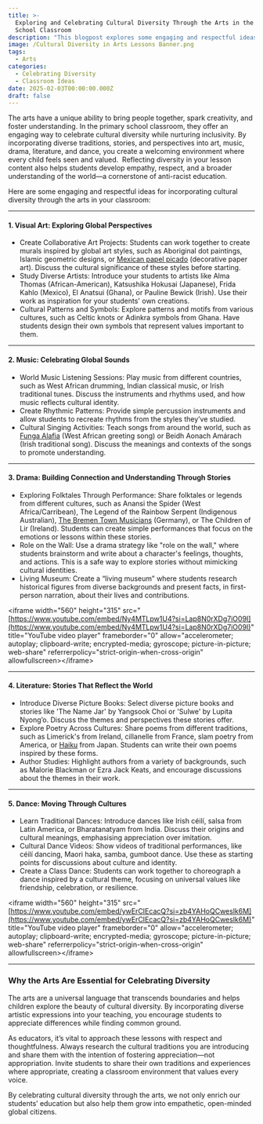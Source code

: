 ```yaml
---
title: >-
  Exploring and Celebrating Cultural Diversity Through the Arts in the Primary
  School Classroom
description: "This blogpost explores some engaging and respectful ideas for incorporating cultural diversity through the arts in your classroom.  The arts have a unique ability to bring people together, spark creativity, and foster understanding. In the primary school classroom, they offer an engaging way to celebrate cultural diversity while nurturing inclusivity. By incorporating diverse traditions, stories, and perspectives into art, music, drama, literature, and dance, you create a welcoming environment where every child feels seen and valued.\_ Reflecting diversity in your lesson content also helps students develop empathy, respect, and a broader understanding of the world—a cornerstone of anti-racist education.\_"
image: /Cultural Diversity in Arts Lessons Banner.png
tags:
  - Arts
categories:
  - Celebrating Diversity
  - Classroom Ideas
date: 2025-02-03T00:00:00.000Z
draft: false
---
```


The arts have a unique ability to bring people together, spark creativity, and foster understanding. In the primary school classroom, they offer an engaging way to celebrate cultural diversity while nurturing inclusivity. By incorporating diverse traditions, stories, and perspectives into art, music, drama, literature, and dance, you create a welcoming environment where every child feels seen and valued.  Reflecting diversity in your lesson content also helps students develop empathy, respect, and a broader understanding of the world—a cornerstone of anti-racist education. 

Here are some engaging and respectful ideas for incorporating cultural diversity through the arts in your classroom:

***

#### 1. Visual Art: Exploring Global Perspectives

* Create Collaborative Art Projects: Students can work together to create murals inspired by global art styles, such as Aboriginal dot paintings, Islamic geometric designs, or [Mexican papel picado](https://www.deepspacesparkle.com/how-to-make-a-papel-picado/) (decorative paper art). Discuss the cultural significance of these styles before starting.
* Study Diverse Artists: Introduce your students to artists like Alma Thomas (African-American), Katsushika Hokusai (Japanese), Frida Kahlo (Mexico), El Anatsui (Ghana), or Pauline Bewick (Irish). Use their work as inspiration for your students' own creations.
* Cultural Patterns and Symbols: Explore patterns and motifs from various cultures, such as Celtic knots or Adinkra symbols from Ghana. Have students design their own symbols that represent values important to them.

***

#### 2. Music: Celebrating Global Sounds

* World Music Listening Sessions: Play music from different countries, such as West African drumming, Indian classical music, or Irish traditional tunes. Discuss the instruments and rhythms used, and how music reflects cultural identity.
* Create Rhythmic Patterns: Provide simple percussion instruments and allow students to recreate rhythms from the styles they’ve studied.
* Cultural Singing Activities: Teach songs from around the world, such as [Funga Alafia](https://www.youtube.com/watch?v=XUdQSELj1-M\&t=63s) (West African greeting song) or Beidh Aonach Amárach (Irish traditional song). Discuss the meanings and contexts of the songs to promote understanding.

***

#### 3. Drama: Building Connection and Understanding Through Stories

* Exploring Folktales Through Performance: Share folktales or legends from different cultures, such as Anansi the Spider (West Africa/Carribean), The Legend of the Rainbow Serpent (Indigenous Australian), [The Bremen Town Musicians](https://www.dltk-teach.com/rhymes/bremen/) (Germany), or The Children of Lir (Ireland). Students can create simple performances that focus on the emotions or lessons within these stories.
* Role on the Wall: Use a drama strategy like "role on the wall," where students brainstorm and write about a character's feelings, thoughts, and actions. This is a safe way to explore stories without mimicking cultural identities.
* Living Museum: Create a “living museum” where students research historical figures from diverse backgrounds and present facts, in first-person narration, about their lives and contributions.

\<iframe width="560" height="315" src="[https://www.youtube.com/embed/Ny4MTLpw1U4?si=Lap8N0rXDg7iO09I](https://www.youtube.com/embed/Ny4MTLpw1U4?si=Lap8N0rXDg7iO09I)" title="YouTube video player" frameborder="0" allow="accelerometer; autoplay; clipboard-write; encrypted-media; gyroscope; picture-in-picture; web-share" referrerpolicy="strict-origin-when-cross-origin" allowfullscreen>\</iframe>

***

#### 4. Literature: Stories That Reflect the World

* Introduce Diverse Picture Books: Select diverse picture books and stories like 'The Name Jar' by Yangsook Choi or 'Sulwe' by Lupita Nyong’o. Discuss the themes and perspectives these stories offer.
* Explore Poetry Across Cultures: Share poems from different traditions, such as Limerick's from Ireland, cillanelle from France, slam poetry from America, or [Haiku](https://kids.britannica.com/students/article/haiku/394592) from Japan. Students can write their own poems inspired by these forms.
* Author Studies: Highlight authors from a variety of backgrounds, such as Malorie Blackman or Ezra Jack Keats, and encourage discussions about the themes in their work.

***

#### 5. Dance: Moving Through Cultures

* Learn Traditional Dances: Introduce dances like Irish céilí, salsa from Latin America, or Bharatanatyam from India. Discuss their origins and cultural meanings, emphasising appreciation over imitation.
* Cultural Dance Videos: Show videos of traditional performances, like céilí dancing, Maori haka, samba, gumboot dance. Use these as starting points for discussions about culture and identity.
* Create a Class Dance: Students can work together to choreograph a dance inspired by a cultural theme, focusing on universal values like friendship, celebration, or resilience.

\<iframe width="560" height="315" src="[https://www.youtube.com/embed/ywErCIEcacQ?si=zb4YAHoQCweslk6M](https://www.youtube.com/embed/ywErCIEcacQ?si=zb4YAHoQCweslk6M)" title="YouTube video player" frameborder="0" allow="accelerometer; autoplay; clipboard-write; encrypted-media; gyroscope; picture-in-picture; web-share" referrerpolicy="strict-origin-when-cross-origin" allowfullscreen>\</iframe>

***

### Why the Arts Are Essential for Celebrating Diversity

The arts are a universal language that transcends boundaries and helps children explore the beauty of cultural diversity. By incorporating diverse artistic expressions into your teaching, you encourage students to appreciate differences while finding common ground.

As educators, it’s vital to approach these lessons with respect and thoughtfulness. Always research the cultural traditions you are introducing and share them with the intention of fostering appreciation—not appropriation. Invite students to share their own traditions and experiences where appropriate, creating a classroom environment that values every voice.

By celebrating cultural diversity through the arts, we not only enrich our students’ education but also help them grow into empathetic, open-minded global citizens.
